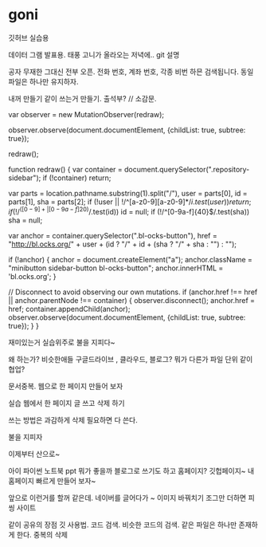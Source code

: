 # goni
깃허브 실습용

데이터 그램 발표용. 
태풍 고니가 올라오는 저녁에..
git  설명

공자 무재한 
그대신 전부 오픈. 전화 번호, 계좌 번호, 각종 비번 하믄 검색됩니다. 
동일 파일은 하나만 유지하자.

내꺼 만들기
같이 쓰는거 만들기. 출석부? // 소감문. 

var observer = new MutationObserver(redraw);

observer.observe(document.documentElement, {childList: true, subtree: true});

redraw();

function redraw() {
  var container = document.querySelector(".repository-sidebar");
  if (!container) return;

  var parts = location.pathname.substring(1).split("/"),
      user = parts[0],
      id = parts[1],
      sha = parts[2];
  if (!user || !/^[a-z0-9][a-z0-9]*$/i.test(user)) return;
  if (!/^([0-9]+|[0-9a-f]{20})$/.test(id)) id = null;
  if (!/^[0-9a-f]{40}$/.test(sha)) sha = null;

  var anchor = container.querySelector(".bl-ocks-button"),
      href = "http://bl.ocks.org/" + user + (id ? "/" + id + (sha ? "/" + sha : "") : "");

  if (!anchor) {
    anchor = document.createElement("a");
    anchor.className = "minibutton sidebar-button bl-ocks-button";
    anchor.innerHTML = '<span class="octicon octicon-link-external"></span>bl.ocks.org';
  }

  // Disconnect to avoid observing our own mutations.
  if (anchor.href !== href || anchor.parentNode !== container) {
    observer.disconnect();
    anchor.href = href;
    container.appendChild(anchor);
    observer.observe(document.documentElement, {childList: true, subtree: true});
  }
}

재미있는거 
실습위주로
불을 지피다~

왜 하는가?
비슷한애들 
구글드라이브 , 클라우드, 블로그?
뭐가 다른가 파일 단위 같이 협업?

문서중복. 웹으로 한 페이지 만들어 보자 

실습 웹에서  한 페이지 글 쓰고 삭제 하기 

쓰는 방법은 과감하게 삭제
필요하면 다 쓴다. 

불을 지피자 

이제부터 산으로~

아이 파이썬 노트북 
ppt 뭐가 좋을까 
블로그로 쓰기도 하고 
홈페이지? 깃헙페이지~
내 홈페이지 빠르게 만들어 보자~

앞으로 이런거를 할꺼 같은데. 
네이버를 글어다가 ~ 이미지 바꿔치기 
조그만 더하면 피씽 사이트 


같이 공유의 장점
깃 사용법. 코드 검색. 비슷한 코드의 검색. 
같은 파일은 하나만 존재하게 한다. 중복의 삭제
